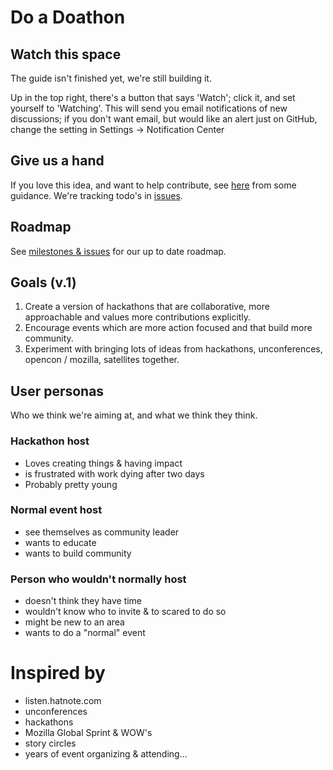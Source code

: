 <!-- Note: This is for talking about the project itself & encouraging contribution. Index.md describes doathons -->

# Do a Doathon

## Watch this space
The guide isn't finished yet, we're still building it.

Up in the top right, there's a button that says 'Watch'; click it, and set yourself to 'Watching'. This will send you email notifications of new discussions; if you don't want email, but would like an alert just on GitHub, change the setting in Settings -> Notification Center

## Give us a hand

If you love this idea, and want to help contribute, see [here](https://github.com/sparcopen/do-a-doathon/blob/master/CONTRIBUTING.md) from some guidance. We're tracking todo's in [issues](https://github.com/sparcopen/do-a-doathon/issues).

## Roadmap

See [milestones & issues](https://github.com/sparcopen/do-a-doathon/issues) for our up to date roadmap.

## Goals (v.1)

1. Create a version of hackathons that are collaborative, more approachable and values more contributions explicitly.
2. Encourage events which are more action focused and that build more community.
3. Experiment with bringing lots of ideas from hackathons, unconferences, opencon / mozilla, satellites together.

## User personas

Who we think we're aiming at, and what we think they think.

### Hackathon host

* Loves creating things & having impact
* is frustrated with work dying after two days
* Probably pretty young

### Normal event host

* see themselves as community leader
* wants to educate
* wants to build community

### Person who wouldn't normally host

* doesn't think they have time
* wouldn't know who to invite & to scared to do so
* might be new to an area
* wants to do a "normal" event

# Inspired by

* listen.hatnote.com
* unconferences
* hackathons
* Mozilla Global Sprint & WOW's
* story circles
* years of event organizing & attending...
